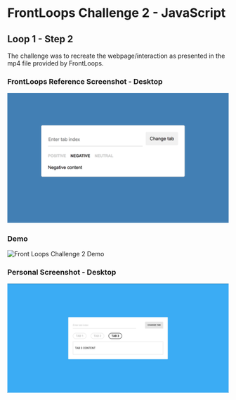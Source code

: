 # FrontLoops Challenge 2 - JavaScript
## Loop 1 - Step 2

The challenge was to recreate the webpage/interaction as presented in the mp4 file provided by FrontLoops.

### FrontLoops Reference Screenshot - Desktop

![Front Loops Challenge 2 Reference Screenshot](design/frontloops-reference-screenshot.png)

### Demo

![Front Loops Challenge 2 Demo](https://media.giphy.com/media/MELeotYqkAPktPwg23/giphy.gif)

### Personal Screenshot - Desktop

![Front Loops Challenge 2 Output Screenshot](final-product-screenshot.png)
